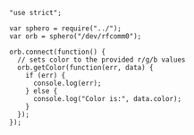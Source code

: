     "use strict";

    var sphero = require("../");
    var orb = sphero("/dev/rfcomm0");

    orb.connect(function() {
      // sets color to the provided r/g/b values
      orb.getColor(function(err, data) {
        if (err) {
          console.log(err);
        } else {
          console.log("Color is:", data.color);
        }
      });
    });
